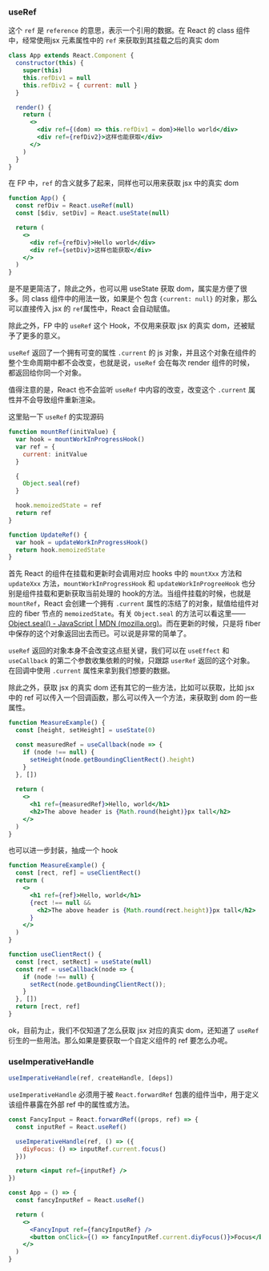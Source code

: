 ### useRef

这个 `ref` 是 `reference` 的意思，表示一个引用的数据。在 React 的 class 组件中，经常使用jsx 元素属性中的 `ref` 来获取到其挂载之后的真实 dom

```jsx
class App extends React.Component {
  constructor(this) {
    super(this)
    this.refDiv1 = null
    this.refDiv2 = { current: null }
  }

  render() {
    return (
      <>
        <div ref={(dom) => this.refDiv1 = dom}>Hello world</div>
        <div ref={refDiv2}>这样也能获取</div>
      </>
    )
  }
}
```

在 FP 中，`ref` 的含义就多了起来，同样也可以用来获取 jsx 中的真实 dom

```jsx
function App() {
  const refDiv = React.useRef(null)
  const [$div, setDiv] = React.useState(null)

  return (
    <>
      <div ref={refDiv}>Hello world</div>
      <div ref={setDiv}>这样也能获取</div>
    </>
  )
}
```

是不是更简洁了，除此之外，也可以用 useState 获取 dom，属实是方便了很多。同 class 组件中的用法一致，如果是个 包含 `{current: null}` 的对象，那么可以直接传入 jsx 的 `ref`属性中，React 会自动赋值。

除此之外，FP 中的 `useRef` 这个 Hook，不仅用来获取 jsx 的真实 dom，还被赋予了更多的意义。

`useRef` 返回了一个拥有可变的属性 `.current` 的 js 对象，并且这个对象在组件的整个生命周期中都不会改变，也就是说，`useRef` 会在每次 render 组件的时候，都返回给你同一个对象。

值得注意的是，React 也不会监听 `useRef` 中内容的改变，改变这个 `.current` 属性并不会导致组件重新渲染。

这里贴一下 `useRef` 的实现源码

```js
function mountRef(initValue) {
  var hook = mountWorkInProgressHook()
  var ref = {
    current: initValue
  }

  {
    Object.seal(ref)
  }

  hook.memoizedState = ref
  return ref
}

function UpdateRef() {
  var hook = updateWorkInProgressHook()
  return hook.memoizedState
}
```

首先 React 的组件在挂载和更新时会调用对应 hooks 中的 `mountXxx` 方法和 `updateXxx` 方法，`mountWorkInProgressHook` 和 `updateWorkInProgreeHook` 也分别是组件挂载和更新获取当前处理的 hook的方法。当组件挂载的时候，也就是 `mountRef`，React 会创建一个拥有 `.current` 属性的冻结了的对象，赋值给组件对应的 fiber 节点的 `memoizedState`。有关 `Object.seal` 的方法可以看这里——[Object.seal() - JavaScript | MDN (mozilla.org)](https://developer.mozilla.org/en-US/docs/Web/JavaScript/Reference/Global_Objects/Object/seal)。而在更新的时候，只是将 fiber 中保存的这个对象返回出去而已。可以说是非常的简单了。

`useRef` 返回的对象本身不会改变这点挺关键，我们可以在 `useEffect` 和 `useCallback` 的第二个参数收集依赖的时候，只跟踪 `userRef` 返回的这个对象。在回调中使用 `.current` 属性来拿到我们想要的数据。

除此之外，获取 jsx 的真实 dom 还有其它的一些方法，比如可以获取，比如 jsx 中的 ref 可以传入一个回调函数，那么可以传入一个方法，来获取到 dom 的一些属性。

```jsx
function MeasureExample() {
  const [height, setHeight] = useState(0)

  const measuredRef = useCallback(node => {    
    if (node !== null) {      
      setHeight(node.getBoundingClientRect().height)
    }  
  }, [])
  
  return (
    <>
      <h1 ref={measuredRef}>Hello, world</h1>      
      <h2>The above header is {Math.round(height)}px tall</h2>
    </>
  )
}

```

也可以进一步封装，抽成一个 hook

```jsx
function MeasureExample() {
  const [rect, ref] = useClientRect()
  return (
    <>
      <h1 ref={ref}>Hello, world</h1>
      {rect !== null &&
        <h2>The above header is {Math.round(rect.height)}px tall</h2>
      }
    </>
  )
}

function useClientRect() {
  const [rect, setRect] = useState(null)
  const ref = useCallback(node => {
    if (node !== null) {
      setRect(node.getBoundingClientRect());
    }
  }, [])
  return [rect, ref]
}
```

ok，目前为止，我们不仅知道了怎么获取 jsx 对应的真实 dom，还知道了 `useRef` 衍生的一些用法。那么如果是要获取一个自定义组件的 ref 要怎么办呢。

### useImperativeHandle

```js
useImperativeHandle(ref, createHandle, [deps])
```

`useImperativeHandle` 必须用于被 `React.forwardRef` 包裹的组件当中，用于定义该组件暴露在外部 ref 中的属性或方法。

```jsx
const FancyInput = React.forwardRef((props, ref) => {
  const inputRef = React.useRef()

  useImperativeHandle(ref, () => ({
    diyFocus: () => inputRef.current.focus()
  }))

  return <input ref={inputRef} />
})

const App = () => {
  const fancyInputRef = React.useRef()

  return (
    <>
      <FancyInput ref={fancyInputRef} />
      <button onClick={() => fancyInputRef.current.diyFocus()}>Focus</button>
    </>
  )
}
```

